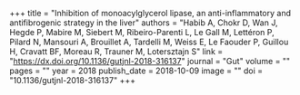 +++
title = "Inhibition of monoacylglycerol lipase, an anti-inflammatory and antifibrogenic strategy in the liver"
authors = "Habib A, Chokr D, Wan J, Hegde P, Mabire M, Siebert M, Ribeiro-Parenti L, Le Gall M, Lettéron P, Pilard N, Mansouri A, Brouillet A, Tardelli M, Weiss E, Le Faouder P, Guillou H, Cravatt BF, Moreau R, Trauner M, Lotersztajn S"
link = "https://dx.doi.org/10.1136/gutjnl-2018-316137"
journal = "Gut"
volume = ""
pages = ""
year = 2018
publish_date = 2018-10-09
image = ""
doi = "10.1136/gutjnl-2018-316137"
+++